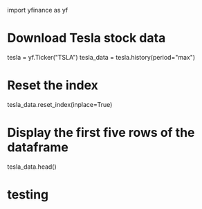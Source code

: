 import yfinance as yf

# Download Tesla stock data
tesla = yf.Ticker("TSLA")
tesla_data = tesla.history(period="max")

# Reset the index
tesla_data.reset_index(inplace=True)

# Display the first five rows of the dataframe
tesla_data.head()
# testing
